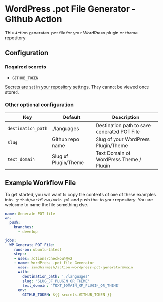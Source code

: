 # WordPress .pot File Generator - Github Action
This Action generates .pot file for your WordPress plugin or theme repository

## Configuration
### Required secrets
* `GITHUB_TOKEN`

[Secrets are set in your repository settings](https://help.github.com/en/actions/automating-your-workflow-with-github-actions/creating-and-using-encrypted-secrets). They cannot be viewed once stored.

### Other optional configuration

| Key | Default | Description |
| --- | ------- | ----------- |
| `destination_path` | ./languages | Destination path to save generated POT File |
| `slug` | Github repo name | Slug of your WordPress Plugin/Theme |
| `text_domain` | Slug of Plugin/Theme | Text Domain of WordPress Theme / Plugin |


## Example Workflow File

To get started, you will want to copy the contents of one of these examples into `.github/workflows/main.yml` and push that to your repository. You are welcome to name the file something else.

```yml
name: Generate POT file
on:
  push:
    branches:
      - develop

jobs:
  WP_Generate_POT_File:
    runs-on: ubuntu-latest
    steps:
    - uses: actions/checkout@v2
    - name: WordPress .pot File Generator
      uses: iamdharmesh/action-wordpress-pot-generator@main
      with:
        destination_path: './languages'
        slug: 'SLUG_OF_PLUGIN_OR_THEME'
        text_domain: 'TEXT_DOMAIN_OF_PLUGIN_OR_THEME'
      env:
        GITHUB_TOKEN: ${{ secrets.GITHUB_TOKEN }}
```
